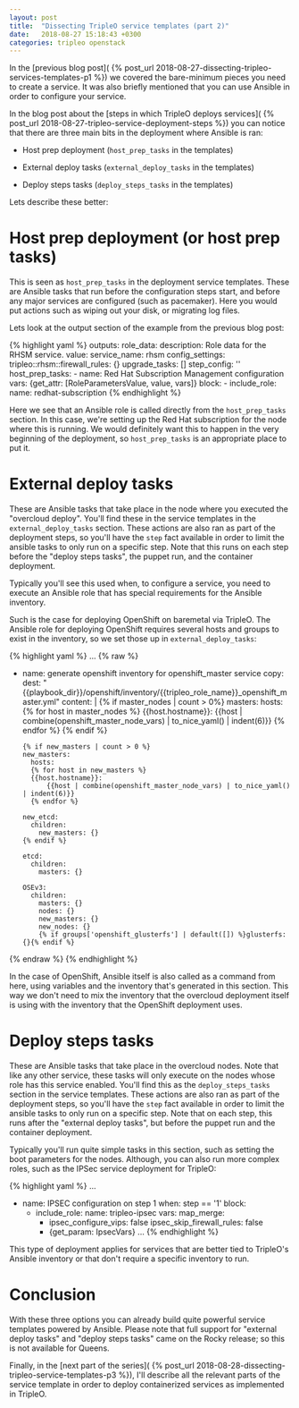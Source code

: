 ```yaml
---
layout: post
title:  "Dissecting TripleO service templates (part 2)"
date:   2018-08-27 15:18:43 +0300
categories: tripleo openstack
---
```

In the [previous blog post](
{% post_url 2018-08-27-dissecting-tripleo-services-templates-p1 %}) we covered
the bare-minimum pieces you need to create a service. It was also briefly
mentioned that you can use Ansible in order to configure your service.

In the blog post about the [steps in which TripleO deploys services](
{% post_url 2018-08-27-tripleo-service-deployment-steps %}) you can notice that
there are three main bits in the deployment where Ansible is ran:

* Host prep deployment (``host_prep_tasks`` in the templates)

* External deploy tasks (``external_deploy_tasks`` in the templates)

* Deploy steps tasks (``deploy_steps_tasks`` in the templates)

Lets describe these better:


Host prep deployment (or host prep tasks)
=========================================

This is seen as ``host_prep_tasks`` in the deployment service templates.
These are Ansible tasks that run before the configuration steps start, and
before any major services are configured (such as pacemaker). Here you would
put actions such as wiping out your disk, or migrating log files.

Lets look at the output section of the example from the previous blog post:

{% highlight yaml %}
outputs:
  role_data:
    description: Role data for the RHSM service.
    value:
      service_name: rhsm
      config_settings:
        tripleo::rhsm::firewall_rules: {}
      upgrade_tasks: []
      step_config: ''
      host_prep_tasks:
        - name: Red Hat Subscription Management configuration
          vars: {get_attr: [RoleParametersValue, value, vars]}
          block:
          - include_role:
              name: redhat-subscription
{% endhighlight %}

Here we see that an Ansible role is called directly from the
``host_prep_tasks`` section. In this case, we're setting up the Red Hat
subscription for the node where this is running. We would definitely want this
to happen in the very beginning of the deployment, so ``host_prep_tasks`` is an
appropriate place to put it.

External deploy tasks
=====================

These are Ansible tasks that take place in the node where you executed the
"overcloud deploy". You'll find these in the service templates in the
``external_deploy_tasks`` section. These actions are also ran as part of the
deployment steps, so you'll have the ``step`` fact available in order to limit
the ansible tasks to only run on a specific step. Note that this runs on each
step before the "deploy steps tasks", the puppet run, and the container
deployment.

Typically you'll see this used when, to configure a service, you need to
execute an Ansible role that has special requirements for the Ansible
inventory.

Such is the case for deploying OpenShift on baremetal via TripleO. The Ansible
role for deploying OpenShift requires several hosts and groups to exist in the
inventory, so we set those up in ``external_deploy_tasks``:

{% highlight yaml %}
...
{% raw %}
- name: generate openshift inventory for openshift_master service
  copy:
    dest: "{{playbook_dir}}/openshift/inventory/{{tripleo_role_name}}_openshift_master.yml"
    content: |
      {% if master_nodes | count > 0%}
      masters:
        hosts:
        {% for host in master_nodes %}
        {{host.hostname}}:
            {{host | combine(openshift_master_node_vars) | to_nice_yaml() | indent(6)}}
        {% endfor %}
      {% endif %}

      {% if new_masters | count > 0 %}
      new_masters:
        hosts:
        {% for host in new_masters %}
        {{host.hostname}}:
            {{host | combine(openshift_master_node_vars) | to_nice_yaml() | indent(6)}}
        {% endfor %}

      new_etcd:
        children:
          new_masters: {}
      {% endif %}

      etcd:
        children:
          masters: {}

      OSEv3:
        children:
          masters: {}
          nodes: {}
          new_masters: {}
          new_nodes: {}
          {% if groups['openshift_glusterfs'] | default([]) %}glusterfs: {}{% endif %}
{% endraw %}
{% endhighlight %}

In the case of OpenShift, Ansible itself is also called as a command from here,
using variables and the inventory that's generated in this section. This way we
don't need to mix the inventory that the overcloud deployment itself is using
with the inventory that the OpenShift deployment uses.

Deploy steps tasks
==================

These are Ansible tasks that take place in the overcloud nodes. Note that like
any other service, these tasks will only execute on the nodes whose role has
this service enabled. You'll find this as the ``deploy_steps_tasks`` section in
the service templates. These actions are also ran as part of the deployment
steps, so you'll have the ``step`` fact available in order to limit the
ansible tasks to only run on a specific step. Note that on each step, this runs
after the "external deploy tasks", but before the puppet run and the container
deployment.

Typically you'll run quite simple tasks in this section, such as setting the
boot parameters for the nodes. Although, you can also run more complex roles,
such as the IPSec service deployment for TripleO:

{% highlight yaml %}
...
- name: IPSEC configuration on step 1
  when: step == '1'
  block:
  - include_role:
      name: tripleo-ipsec
    vars:
      map_merge:
      - ipsec_configure_vips: false
        ipsec_skip_firewall_rules: false
      - {get_param: IpsecVars}
...
{% endhighlight %}

This type of deployment applies for services that are better tied to TripleO's
Ansible inventory or that don't require a specific inventory to run.

Conclusion
==========

With these three options you can already build quite powerful service
templates powered by Ansible. Please note that full support for "external
deploy tasks" and "deploy steps tasks" came on the Rocky release; so this is
not available for Queens.

Finally, in the [next part of the series](
{% post_url 2018-08-28-dissecting-tripleo-service-templates-p3 %}), I'll
describe all the relevant parts of the service template in order to deploy
containerized services as implemented in TripleO.
